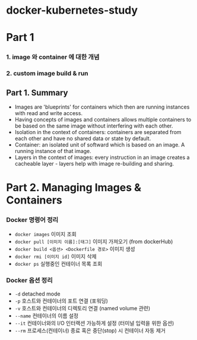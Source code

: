 # docker-kubernetes-study

# Part 1

### 1. image 와 container 에 대한 개념

### 2. custom image build & run

## Part 1. Summary

- Images are 'blueprints' for containers which then are running instances with read and write access.
- Having concepts of images and containers allows multiple containers to be based on the same image without interfering with each other.
- Isolation in the context of containers: containers are separated from each other and have no shared data or state by default.
- Container: an isolated unit of softward which is based on an image. A running instance of that image.
- Layers in the context of images: every instruction in an image creates a cacheable layer - layers help with image re-building and sharing.

# Part 2. Managing Images & Containers
### Docker 명령어 정리
- `docker images` 이미지 조회
- `docker pull [이미지 이름]:[태그]` 이미지 가져오기 (from dockerHub)
- `docker build <옵션> <Dockerfile 경로>` 이미지 생성
- `docker rmi [이미지 id]` 이미지 삭제
- `docker ps` 실행중인 컨테이너 목록 조회


### Docker 옵션 정리
- `-d` detached mode
- `-p` 호스트와 컨테이너의 포트 연결 (포워딩)
- `-v` 호스트와 컨테이너의 디렉토리 연결 (named volume 관련)
- `--name` 컨테이너의 이름 설정
- `--it` 컨테이너와의 I/O 인터랙션 가능하게 설정 (터미널 입력을 위한 옵션)
- `--rm` 프로세스(컨테이너) 종료 혹은 중단(stop) 시 컨테이너 자동 제거
